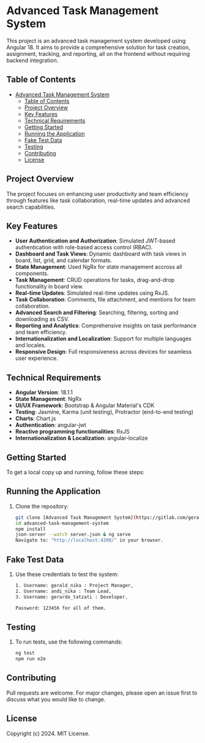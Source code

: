 # Advanced Task Management System

This project is an advanced task management system developed using Angular 18. It aims to provide a comprehensive solution for task creation, assignment, tracking, and reporting, all on the frontend without requiring backend integration.

## Table of Contents
- [Advanced Task Management System](#advanced-task-management-system)
  - [Table of Contents](#table-of-contents)
  - [Project Overview](#project-overview)
  - [Key Features](#key-features)
  - [Technical Requirements](#technical-requirements)
  - [Getting Started](#getting-started)
  - [Running the Application](#running-the-application)
  - [Fake Test Data](#fake-test-data)
  - [Testing](#testing)
  - [Contributing](#contributing)
  - [License](#license)

## Project Overview
The project focuses on enhancing user productivity and team efficiency through features like task collaboration, real-time updates and advanced search capabilities.

## Key Features
- **User Authentication and Authorization**: Simulated JWT-based authentication with role-based access control (RBAC).
- **Dashboard and Task Views**: Dynamic dashboard with task views in board, list, grid, and calendar formats.
- **State Management**: Used NgRx for state management accross all components.
- **Task Management**: CRUD operations for tasks, drag-and-drop functionality in board view.
- **Real-time Updates**: Simulated real-time updates using RxJS.
- **Task Collaboration**: Comments, file attachment, and mentions for team collaboration.
- **Advanced Search and Filtering**: Searching, filtering, sorting and downloading as CSV.
- **Reporting and Analytics**: Comprehensive insights on task performance and team efficiency.
- **Internationalization and Localization**: Support for multiple languages and locales.
- **Responsive Design**: Full responsiveness across devices for seamless user experience.

## Technical Requirements
- **Angular Version**: 18.1.1
- **State Management**: NgRx
- **UI/UX Framework**: Bootstrap & Angular Material's CDK
- **Testing**: Jasmine, Karma (unit testing), Protractor (end-to-end testing)
- **Charts**: Chart.js
- **Authentication**: angular-jwt
- **Reactive programming functionalities**: RxJS
- **Internationalization & Localization**: angular-localize

## Getting Started
To get a local copy up and running, follow these steps:

## Running the Application
1. Clone the repository:
   ```bash
   git clone [Advanced Task Management System](https://gitlab.com/geraldgnika/advanced-task-management-system)
   cd advanced-task-management-system
   npm install
   json-server --watch server.json & ng serve
   Navigate to: "http://localhost:4200/" in your browser.

## Fake Test Data
1. Use these credentials to test the system:
   ```bash
   1. Username: gerald_nika : Project Manager,
   2. Username: andi_nika : Team Lead,
   3. Username: gerardo_tatzati : Developer.

   Password: 123456 for all of them.

## Testing
1. To run tests, use the following commands:
    ```bash
    ng test
    npm run e2e

## Contributing
Pull requests are welcome. For major changes, please open an issue first to discuss what you would like to change.

## License
Copyright (c) 2024. MIT License.